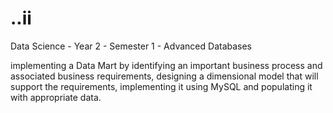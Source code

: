 # ..ii
Data Science - Year 2 - Semester 1 - Advanced Databases

implementing a Data Mart by identifying an important business process and associated business requirements, designing a dimensional model that will support the requirements, implementing it using MySQL and populating it with appropriate data. 
